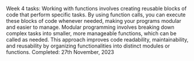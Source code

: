 Week 4 tasks: 
Working with functions involves creating reusable blocks of code that perform specific tasks. By using function calls, you can execute these blocks of code 
whenever needed, making your programs modular and easier to manage. Modular programming involves breaking down complex tasks into smaller, more manageable 
functions, which can be called as needed. This approach improves code readability, maintainability, and reusability by organizing functionalities into distinct
modules or functions.
Completed: 27th November, 2023
